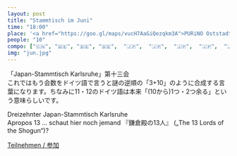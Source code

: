 ```yaml
---
layout: post
title: "Stammtisch im Juni"
time: "18:00"
place: '<a href="https://goo.gl/maps/vucH7AaGiQezqkm3A">PURiNO Oststadt</a>'
people: "10"
compo: ["🇨🇳", "🇩🇪", "🇩🇪", "🇩🇪",  "🇯🇵",  "🇯🇵",  "🇯🇵",  "🇯🇵",  "🇯🇵", "🇰🇷"]
img: "jun.jpg"
---
```


「Japan-Stammtisch Karlsruhe」第十三会  
これではもう会数をドイツ語で言うと謎の逆順の「3+10」のように合成する言葉になります。ちなみに11・12のドイツ語は本来「(10から)1つ・2つ余る」という意味らしいです。

Dreizehnter Japan-Stammtisch Karlsruhe  
Apropos 13 ... schaut hier noch jemand 『鎌倉殿の13人』 („The 13 Lords of the Shogun“)?

[Teilnehmen / 参加](https://nuudel.digitalcourage.de/BnD1x926WvwX98HH)
